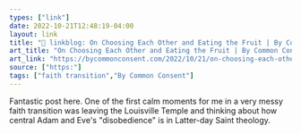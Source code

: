 ```yaml
---
types: ["link"]
date: 2022-10-21T12:48:19-04:00
layout: link
title: "🔗 linkblog: On Choosing Each Other and Eating the Fruit | By Common Consent, a Mormon Blog'"
art_title: "On Choosing Each Other and Eating the Fruit | By Common Consent, a Mormon Blog"
art_link: "https://bycommonconsent.com/2022/10/21/on-choosing-each-other-and-eating-the-fruit/"
source: ["https:"]
tags: ["faith transition","By Common Consent"]
---
```

Fantastic post here. One of the first calm moments for me in a very messy faith transition was leaving the Louisville Temple and thinking about how central Adam and Eve's "disobedience" is in Latter-day Saint theology.
 
